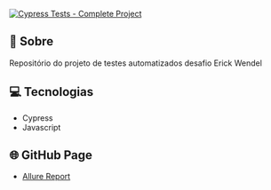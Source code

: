 [![Cypress Tests - Complete Project](https://github.com/NelsoonMendeees/cypress-vanilla/actions/workflows/main.yml/badge.svg)](https://github.com/NelsoonMendeees/cypress-vanilla/actions/workflows/main.yml)
## 🤘 Sobre

Repositório do projeto de testes automatizados desafio Erick Wendel

## 💻 Tecnologias
- Cypress
- Javascript

## 🌐 GitHub Page
- [Allure Report](https://nelsoonmendeees.github.io/cypress-vanilla/)
